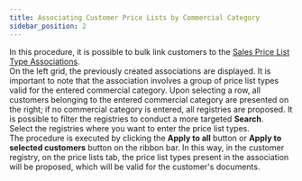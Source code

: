 ```yaml
---
title: Associating Customer Price Lists by Commercial Category 
sidebar_position: 2
---
```


In this procedure, it is possible to bulk link customers to the [Sales Price List Type Associations](/docs/sales/sales-price-list/procedures/type-association).  
On the left grid, the previously created associations are displayed. It is important to note that the association involves a group of price list types valid for the entered commercial category. Upon selecting a row, all customers belonging to the entered commercial category are presented on the right; if no commercial category is entered, all registries are proposed. It is possible to filter the registries to conduct a more targeted **Search**.      
Select the registries where you want to enter the price list types.  
The procedure is executed by clicking the **Apply to all** button or **Apply to selected customers** button on the ribbon bar. In this way, in the customer registry, on the price lists tab, the price list types present in the association will be proposed, which will be valid for the customer's documents.